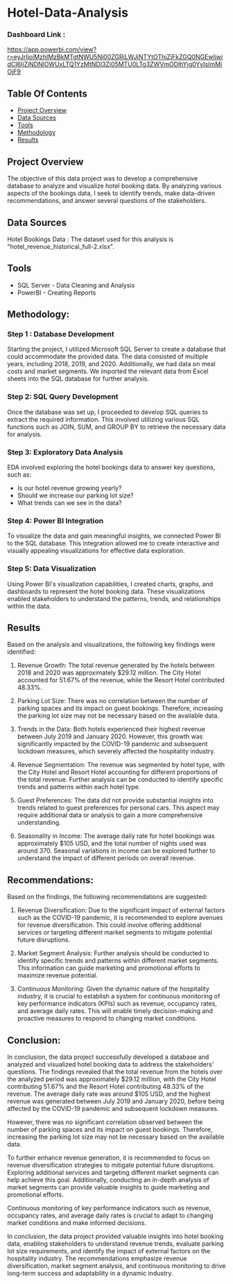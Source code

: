 # Hotel-Data-Analysis

### Dashboard Link : 
  https://app.powerbi.com/view?r=eyJrIjoiMzhlMzBkMTgtNWU5Ni00ZGRiLWJiNTYtOThiZjFkZGQ0NGEwIiwidCI6IjZjNDNlOWUxLTQ1YzMtNDI3Zi05MTU0LTg3ZWVmODlhYjg0YyIsImMiOjF9

## Table Of Contents

- [Project Overview](#project-overview)
- [Data Sources](#data-sources)
- [Tools](#tools)
- [Methodology](#methodology)
- [Results](#results)

## Project Overview  
The objective of this data project was to develop a comprehensive database to analyze and visualize hotel booking data. By analyzing various aspects of the bookings data, I seek to identify trends, make data-driven recommendations, and answer several questions of the stakeholders.

## Data Sources
Hotel Bookings Data : The dataset used for this analysis is "hotel_revenue_historical_full-2.xlsx".

## Tools
- SQL Server - Data Cleaning and Analysis
- PowerBI - Creating Reports

## Methodology:
### Step 1 : Database Development
Starting the project, I utilized Microsoft SQL Server to create a database that could accommodate the provided data. The data consisted of multiple years, including 2018, 2019, and 2020. Additionally, we had data on meal costs and market segments. We imported the relevant data from Excel sheets into the SQL database for further analysis.

### Step 2: SQL Query Development
Once the database was set up, I proceeded to develop SQL queries to extract the required information. This involved utilizing various SQL functions such as JOIN, SUM, and GROUP BY to retrieve the necessary data for analysis.

### Step 3: Exploratory Data Analysis
EDA involved exploring the hotel bookings data to answer key questions, such as:
- Is our hotel revenue growing yearly?
- Should we increase our parking lot size?
- What trends can we see in the data?

### Step 4: Power BI Integration
To visualize the data and gain meaningful insights, we connected Power BI to the SQL database. This integration allowed me to create interactive and visually appealing visualizations for effective data exploration.

### Step 5: Data Visualization
Using Power BI's visualization capabilities, I created charts, graphs, and dashboards to represent the hotel booking data. These visualizations enabled stakeholders to understand the patterns, trends, and relationships within the data.

## Results
Based on the analysis and visualizations, the following key findings were identified:

1. Revenue Growth: The total revenue generated by the hotels between 2018 and 2020 was approximately $29.12 million. The City Hotel accounted for 51.67% of the revenue, while the Resort Hotel contributed 48.33%.

2. Parking Lot Size: There was no correlation between the number of parking spaces and its impact on guest bookings. Therefore, increasing the parking lot size may not be necessary based on the available data.

3. Trends in the Data: Both hotels experienced their highest revenue between July 2019 and January 2020. However, this growth was significantly impacted by the COVID-19 pandemic and subsequent lockdown measures, which severely affected the hospitality industry.

4. Revenue Segmentation: The revenue was segmented by hotel type, with the City Hotel and Resort Hotel accounting for different proportions of the total revenue. Further analysis can be conducted to identify specific trends and patterns within each hotel type.

5. Guest Preferences: The data did not provide substantial insights into trends related to guest preferences for personal cars. This aspect may require additional data or analysis to gain a more comprehensive understanding.

6. Seasonality in Income: The average daily rate for hotel bookings was approximately $105 USD, and the total number of nights used was around 370. Seasonal variations in income can be explored further to understand the impact of different periods on overall revenue.

## Recommendations:
Based on the findings, the following recommendations are suggested:

1. Revenue Diversification: Due to the significant impact of external factors such as the COVID-19 pandemic, it is recommended to explore avenues for revenue diversification. This could involve offering additional services or targeting different market segments to mitigate potential future disruptions.

2. Market Segment Analysis: Further analysis should be conducted to identify specific trends and patterns within different market segments. This information can guide marketing and promotional efforts to maximize revenue potential.

3. Continuous Monitoring: Given the dynamic nature of the hospitality industry, it is crucial to establish a system for continuous monitoring of key performance indicators (KPIs) such as revenue, occupancy rates, and average daily rates. This will enable timely decision-making and proactive measures to respond to changing market conditions.

## Conclusion:
In conclusion, the data project successfully developed a database and analyzed and visualized hotel booking data to address the stakeholders' questions. The findings revealed that the total revenue from the hotels over the analyzed period was approximately $29.12 million, with the City Hotel contributing 51.67% and the Resort Hotel contributing 48.33% of the revenue. The average daily rate was around $105 USD, and the highest revenue was generated between July 2019 and January 2020, before being affected by the COVID-19 pandemic and subsequent lockdown measures.

However, there was no significant correlation observed between the number of parking spaces and its impact on guest bookings. Therefore, increasing the parking lot size may not be necessary based on the available data.

To further enhance revenue generation, it is recommended to focus on revenue diversification strategies to mitigate potential future disruptions. Exploring additional services and targeting different market segments can help achieve this goal. Additionally, conducting an in-depth analysis of market segments can provide valuable insights to guide marketing and promotional efforts.

Continuous monitoring of key performance indicators such as revenue, occupancy rates, and average daily rates is crucial to adapt to changing market conditions and make informed decisions.

In conclusion, the data project provided valuable insights into hotel booking data, enabling stakeholders to understand revenue trends, evaluate parking lot size requirements, and identify the impact of external factors on the hospitality industry. The recommendations emphasize revenue diversification, market segment analysis, and continuous monitoring to drive long-term success and adaptability in a dynamic industry.







